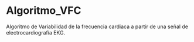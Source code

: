 # Algoritmo_VFC
Algoritmo de Variabilidad de la frecuencia cardiaca a partir de una señal de electrocardiografía EKG.
